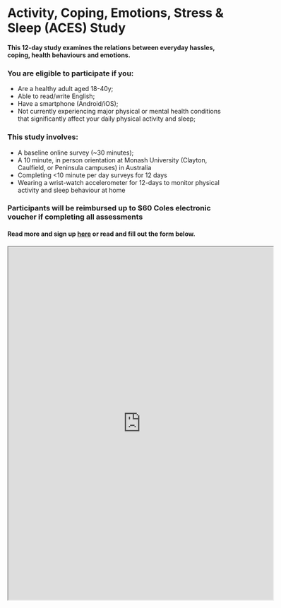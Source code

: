 # Activity, Coping, Emotions, Stress &amp; Sleep (ACES) Study

**This 12-day study examines the relations between everyday hassles, coping, health behaviours and emotions.**

### You are eligible to participate if you: 
- Are a healthy adult aged 18-40y;
- Able to read/write English;
- Have a smartphone (Android/iOS);
- Not currently experiencing major physical or mental health conditions that significantly affect your daily physical activity and sleep;

### This study involves:
- A baseline online survey (~30 minutes);
- A 10 minute, in person orientation at Monash University (Clayton, Caulfield, or Peninsula campuses) in Australia
- Completing <10 minute per day surveys for 12 days
- Wearing a wrist-watch accelerometer for 12-days to monitor physical activity and sleep behaviour at home

### Participants will be reimbursed up to $60 Coles electronic voucher if completing all assessments

#### Read more and sign up [here](https://monash.az1.qualtrics.com/jfe/form/SV_bEMdHzS3PAay8kZ) or read and fill out the form below.

<iframe src = "https://monash.az1.qualtrics.com/jfe/form/SV_bEMdHzS3PAay8kZ" width="600" height="800">null</iframe>
